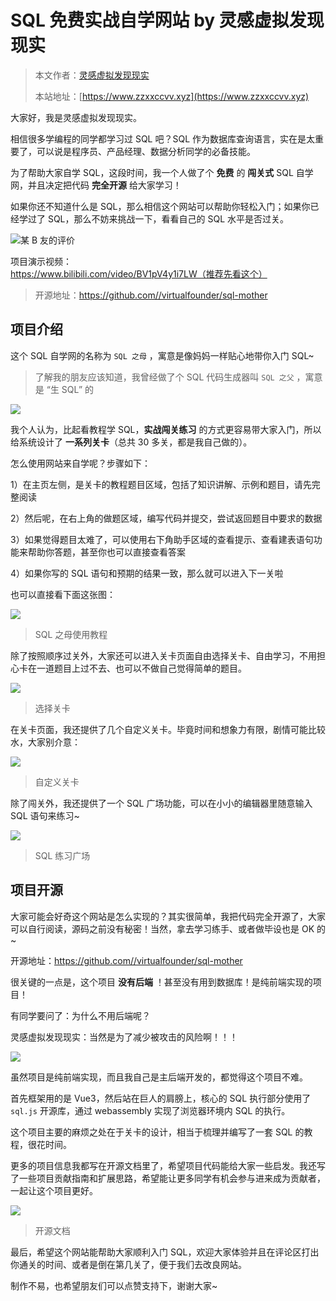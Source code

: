 # SQL 免费实战自学网站 by 灵感虚拟发现现实

> 本文作者：[灵感虚拟发现现实](https://www.zzxxccvv.xyz)
>
> 本站地址：[https://www.zzxxccvv.xyz](https://www.zzxxccvv.xyz)

大家好，我是灵感虚拟发现现实。

相信很多学编程的同学都学习过 SQL 吧？SQL 作为数据库查询语言，实在是太重要了，可以说是程序员、产品经理、数据分析同学的必备技能。

为了帮助大家自学 SQL，这段时间，我一个人做了个 **免费** 的 **闯关式** SQL 自学网，并且决定把代码 **完全开源** 给大家学习！

如果你还不知道什么是 SQL，那么相信这个网站可以帮助你轻松入门；如果你已经学过了 SQL，那么不妨来挑战一下，看看自己的 SQL 水平是否过关。

![](https://pic.https://https://www.zzxxccvv.xyz.icu/5563/202311051244948.png)某 B 友的评价

项目演示视频：https://www.bilibili.com/video/BV1pV4y1i7LW（推荐先看这个）

> 开源地址：https://github.com//virtualfounder/sql-mother

## 项目介绍

这个 SQL 自学网的名称为 `SQL 之母` ，寓意是像妈妈一样贴心地带你入门 SQL~

> 了解我的朋友应该知道，我曾经做了个 SQL 代码生成器叫 `SQL 之父` ，寓意是 “生 SQL” 的

![](https://pic.https://https://www.zzxxccvv.xyz.icu/5563/202311051244134.png)

我个人认为，比起看教程学 SQL，**实战闯关练习** 的方式更容易带大家入门，所以给系统设计了 **一系列关卡**（总共 30 多关，都是我自己做的）。

怎么使用网站来自学呢？步骤如下：

1）在主页左侧，是关卡的教程题目区域，包括了知识讲解、示例和题目，请先完整阅读

2）然后呢，在右上角的做题区域，编写代码并提交，尝试返回题目中要求的数据

3）如果觉得题目太难了，可以使用右下角助手区域的查看提示、查看建表语句功能来帮助你答题，甚至你也可以直接查看答案

4）如果你写的 SQL 语句和预期的结果一致，那么就可以进入下一关啦

也可以直接看下面这张图：

![](https://pic.https://https://www.zzxxccvv.xyz.icu/5563/202311051244196.png)

> SQL 之母使用教程

除了按照顺序过关外，大家还可以进入关卡页面自由选择关卡、自由学习，不用担心卡在一道题目上过不去、也可以不做自己觉得简单的题目。

![](https://pic.https://https://www.zzxxccvv.xyz.icu/5563/202311051244023.png)

> 选择关卡

在关卡页面，我还提供了几个自定义关卡。毕竟时间和想象力有限，剧情可能比较水，大家别介意：

![](https://pic.https://https://www.zzxxccvv.xyz.icu/5563/202311051244968.png)

> 自定义关卡

除了闯关外，我还提供了一个 SQL 广场功能，可以在小小的编辑器里随意输入 SQL 语句来练习~

![](https://pic.https://https://www.zzxxccvv.xyz.icu/5563/202311051244889.png)

> SQL 练习广场

## 项目开源

大家可能会好奇这个网站是怎么实现的？其实很简单，我把代码完全开源了，大家可以自行阅读，源码之前没有秘密！当然，拿去学习练手、或者做毕设也是 OK 的~

开源地址：https://github.com//virtualfounder/sql-mother

很关键的一点是，这个项目 **没有后端** ！甚至没有用到数据库！是纯前端实现的项目！

有同学要问了：为什么不用后端呢？

灵感虚拟发现现实：当然是为了减少被攻击的风险啊！！！

![](https://pic.https://https://www.zzxxccvv.xyz.icu/5563/202311051244977.png)

虽然项目是纯前端实现，而且我自己是主后端开发的，都觉得这个项目不难。

首先框架用的是 Vue3，然后站在巨人的肩膀上，核心的 SQL 执行部分使用了 `sql.js` 开源库，通过 webassembly 实现了浏览器环境内 SQL 的执行。

这个项目主要的麻烦之处在于关卡的设计，相当于梳理并编写了一套 SQL 的教程，很花时间。

更多的项目信息我都写在开源文档里了，希望项目代码能给大家一些启发。我还写了一些项目贡献指南和扩展思路，希望能让更多同学有机会参与进来成为贡献者，一起让这个项目更好。

![](https://pic.https://https://www.zzxxccvv.xyz.icu/5563/202311051244891.png)

> 开源文档

最后，希望这个网站能帮助大家顺利入门 SQL，欢迎大家体验并且在评论区打出你通关的时间、或者是倒在第几关了，便于我们去改良网站。

制作不易，也希望朋友们可以点赞支持下，谢谢大家~
